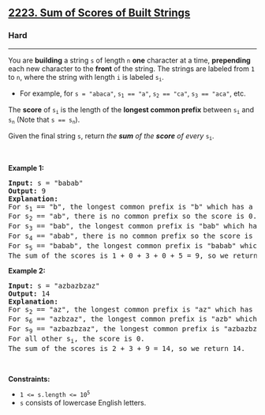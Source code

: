 <h2><a href="https://leetcode.com/problems/sum-of-scores-of-built-strings/">2223. Sum of Scores of Built Strings</a></h2><h3>Hard</h3><hr><div><p>You are <strong>building</strong> a string <code>s</code> of length <code>n</code> <strong>one</strong> character at a time, <strong>prepending</strong> each new character to the <strong>front</strong> of the string. The strings are labeled from <code>1</code> to <code>n</code>, where the string with length <code>i</code> is labeled <code>s<sub>i</sub></code>.</p>

<ul>
	<li>For example, for <code>s = "abaca"</code>, <code>s<sub>1</sub> == "a"</code>, <code>s<sub>2</sub> == "ca"</code>, <code>s<sub>3</sub> == "aca"</code>, etc.</li>
</ul>

<p>The <strong>score</strong> of <code>s<sub>i</sub></code> is the length of the <strong>longest common prefix</strong> between <code>s<sub>i</sub></code> and <code>s<sub>n</sub></code> (Note that <code>s == s<sub>n</sub></code>).</p>

<p>Given the final string <code>s</code>, return<em> the <strong>sum</strong> of the <strong>score</strong> of every </em><code>s<sub>i</sub></code>.</p>

<p>&nbsp;</p>
<p><strong>Example 1:</strong></p>

<pre><strong>Input:</strong> s = "babab"
<strong>Output:</strong> 9
<strong>Explanation:</strong>
For s<sub>1</sub> == "b", the longest common prefix is "b" which has a score of 1.
For s<sub>2</sub> == "ab", there is no common prefix so the score is 0.
For s<sub>3</sub> == "bab", the longest common prefix is "bab" which has a score of 3.
For s<sub>4</sub> == "abab", there is no common prefix so the score is 0.
For s<sub>5</sub> == "babab", the longest common prefix is "babab" which has a score of 5.
The sum of the scores is 1 + 0 + 3 + 0 + 5 = 9, so we return 9.</pre>

<p><strong>Example 2:</strong></p>

<pre><strong>Input:</strong> s = "azbazbzaz"
<strong>Output:</strong> 14
<strong>Explanation:</strong> 
For s<sub>2</sub> == "az", the longest common prefix is "az" which has a score of 2.
For s<sub>6</sub> == "azbzaz", the longest common prefix is "azb" which has a score of 3.
For s<sub>9</sub> == "azbazbzaz", the longest common prefix is "azbazbzaz" which has a score of 9.
For all other s<sub>i</sub>, the score is 0.
The sum of the scores is 2 + 3 + 9 = 14, so we return 14.
</pre>

<p>&nbsp;</p>
<p><strong>Constraints:</strong></p>

<ul>
	<li><code>1 &lt;= s.length &lt;= 10<sup>5</sup></code></li>
	<li><code>s</code> consists of lowercase English letters.</li>
</ul>
</div>